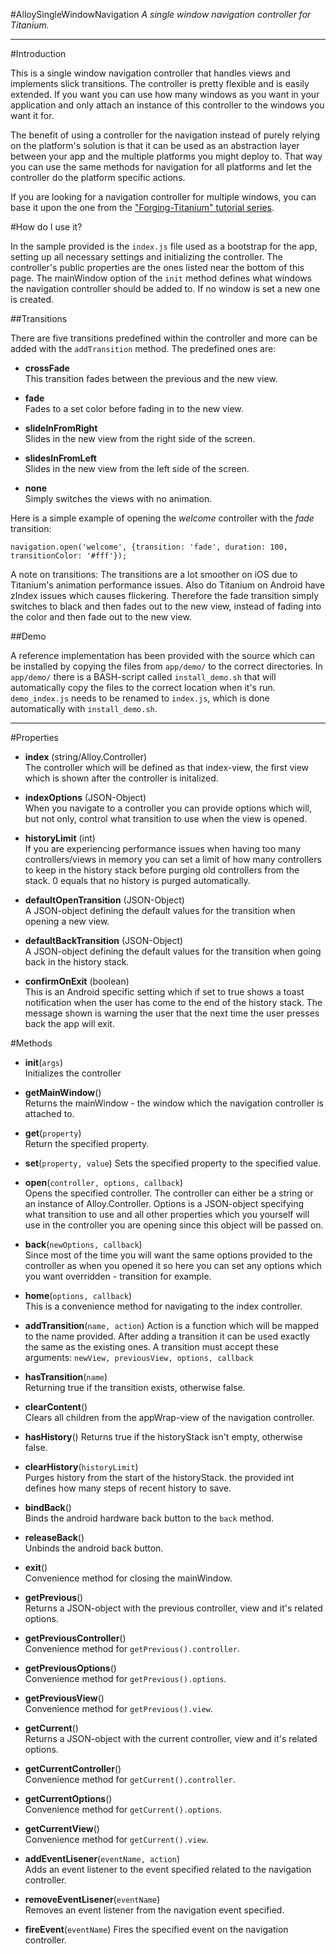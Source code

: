 #AlloySingleWindowNavigation
*A single window navigation controller for Titanium.*

---
#Introduction

This is a single window navigation controller that handles views and implements slick transitions. The controller is pretty flexible and is easily extended. If you want you can use how many windows as you want in your application and only attach an instance of this controller to the windows you want it for.

The benefit of using a controller for the navigation instead of purely relying on the platform's solution is that it can be used as an abstraction layer between your app and the multiple platforms you might deploy to. That way you can use the same methods for navigation for all platforms and let the controller do the platform specific actions.

If you are looking for a navigation controller for multiple windows, you can base it upon the one from the ["Forging-Titanium" tutorial series](https://github.com/appcelerator-developer-relations/Forging-Titanium/tree/master/ep-002).

#How do I use it?

In the sample provided is the `index.js` file used as a bootstrap for the app, setting up all necessary settings and initializing the controller. The controller's public properties are the ones listed near the bottom of this page. The mainWindow option of the `init` method defines what windows the navigation controller should be added to. If no window is set a new one is created.

##Transitions

There are five transitions predefined within the controller and more can be added with the `addTransition` method. The predefined ones are:

* **crossFade**  
This transition fades between the previous and the new view.

* **fade**  
Fades to a set color before fading in to the new view.

* **slideInFromRight**  
Slides in the new view from the right side of the screen.

* **slidesInFromLeft**  
Slides in the new view from  the left side of the screen.

* **none**  
Simply switches the views with no animation.

Here is a simple example of opening the *welcome* controller with the *fade* transition:

```
navigation.open('welcome', {transition: 'fade', duration: 100, transitionColor: '#fff'});
```

A note on transitions: The transitions are a lot smoother on iOS due to Titanium's animation performance issues. Also do Titanium on Android have zIndex issues which causes flickering. Therefore the fade transition simply switches to black and then fades out to the new view, instead of fading into the color and then fade out to the new view.

##Demo

A reference implementation has been provided with the source which can be installed by copying the files from `app/demo/` to the correct directories. In `app/demo/` there is a BASH-script called `install_demo.sh` that will automatically copy the files to the correct location when it's run. `demo_index.js` needs to be renamed to `index.js`, which is done automatically with `install_demo.sh`.

---
#Properties

* **index** (string/Alloy.Controller)  
The controller which will be defined as that index-view, the first view which is shown after the controller is initalized.

* **indexOptions** (JSON-Object)  
When you navigate to a controller you can provide options which will, but not only, control what transition to use when the view is opened.

* **historyLimit** (int)  
If you are experiencing performance issues when having too many controllers/views in memory you can set a limit of how many controllers to keep in the history stack before purging old controllers from the stack. 0 equals that no history is purged automatically.

* **defaultOpenTransition** (JSON-Object)  
A JSON-object defining the default values for the transition when opening a new view.

* **defaultBackTransition** (JSON-Object)  
A JSON-object defining the default values for the transition when going back in the history stack.

* **confirmOnExit** (boolean)  
This is an Android specific setting which if set to true shows a toast notification when the user has come to the end of the history stack. The message shown is warning the user that the next time the user presses back the app will exit.

#Methods
* **init**(`args`)  
Initializes the controller

* **getMainWindow**()  
Returns the mainWindow - the window which the navigation controller is attached to.

* **get**(`property`)  
Return the specified property.

* **set**(`property, value`)
Sets the specified property to the specified value.

* **open**(`controller, options, callback`)  
Opens the specified controller. The controller can either be a string or an instance of Alloy.Controller. Options is a JSON-object specifying what transition to use and all other properties which you yourself will use in the controller you are opening since this object will be passed on.

* **back**(`newOptions, callback`)  
Since most of the time you will want the same options provided to the controller as when you opened it so here you can set any options which you want overridden - transition for example.

* **home**(`options, callback`)  
This is a convenience method for navigating to the index controller.

* **addTransition**(`name, action`)
Action is a function which will be mapped to the name provided. After adding a transition it can be used exactly the same as the existing ones. A transition must accept these arguments: `newView, previousView, options, callback`

* **hasTransition**(`name`)  
Returning true if the transition exists, otherwise false.

* **clearContent**()  
Clears all children from the appWrap-view of the navigation controller.

* **hasHistory**()
Returns true if the historyStack isn't empty, otherwise false.

* **clearHistory**(`historyLimit`)  
Purges history from the start of the historyStack. the provided int defines how many steps of recent history to save.

* **bindBack**()  
Binds the android hardware back button to the `back` method.

* **releaseBack**()  
Unbinds the android back button.

* **exit**()  
Convenience method for closing the mainWindow.

* **getPrevious**()  
Returns a JSON-object with the previous controller, view and it's related options.

* **getPreviousController**()  
Convenience method for `getPrevious().controller`.

* **getPreviousOptions**()  
Convenience method for `getPrevious().options`.

* **getPreviousView**()  
Convenience method for `getPrevious().view`.

* **getCurrent**()  
Returns a JSON-object with the current controller, view and it's related options.

* **getCurrentController**()  
Convenience method for `getCurrent().controller`.

* **getCurrentOptions**()  
Convenience method for `getCurrent().options`.

* **getCurrentView**()  
Convenience method for `getCurrent().view`.

* **addEventLisener**(`eventName, action`)  
Adds an event listener to the event specified related to the navigation controller.

* **removeEventLisener**(`eventName`)  
Removes an event listener from the navigation event specified.

* **fireEvent**(`eventName`)
Fires the specified event on the navigation controller.
